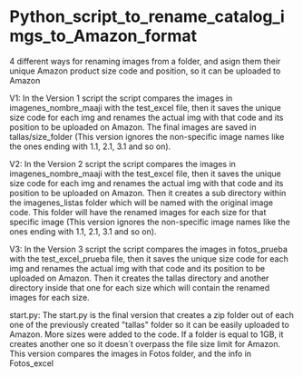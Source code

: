 # Python_script_to_rename_catalog_imgs_to_Amazon_format
4 different ways for renaming images from a folder, and asign them their unique Amazon product size code and position, so it can be uploaded to Amazon

V1:
In the Version 1 script the script compares the images in imagenes_nombre_maaji with the test_excel file, then it saves the unique size code for each img and renames 
the actual img with that code and its position to be uploaded on Amazon. The final images are saved in tallas/size_folder (This version ignores the non-specific image 
names like the ones ending with 1.1, 2.1, 3.1 and so on).

V2:
In the Version 2 script the script compares the images in imagenes_nombre_maaji with the test_excel file, then it saves the unique size code for each img and renames 
the actual img with that code and its position to be uploaded on Amazon. Then it creates a sub directory within the imagenes_listas folder which will be named with
the original image code. This folder will have the renamed images for each size for that specific image (This version ignores the non-specific image 
names like the ones ending with 1.1, 2.1, 3.1 and so on).

V3:
In the Version 3 script the script compares the images in fotos_prueba with the test_excel_prueba file, then it saves the unique size code for each img and renames 
the actual img with that code and its position to be uploaded on Amazon. Then it creates the tallas directory and another directory inside that one for each size 
which will contain the renamed images for each size. 

start.py:
The start.py is the final version that creates a zip folder out of each one of the previously created "tallas" folder so it can be easily uploaded to Amazon.
More sizes were added to the code. If a folder is equal to 1GB, it creates another one so it doesn´t overpass the file size limit for Amazon. 
This version compares the images in Fotos folder, and the info in Fotos_excel

